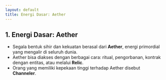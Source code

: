 ```yaml
---
layout: default
title: Energi Dasar: Aether
---
```

## 1. Energi Dasar: **Aether**

* Segala bentuk sihir dan kekuatan berasal dari **Aether**, energi primordial yang mengalir di seluruh dunia.
* Aether bisa diakses dengan berbagai cara: ritual, pengorbanan, kontrak dengan entitas, atau melalui **Relic**.
* Orang yang memiliki kepekaan tinggi terhadap Aether disebut **Channeler**.